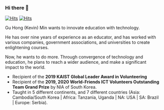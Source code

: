 ### Hi there 👋

[![Hits](https://hits.seeyoufarm.com/api/count/incr/badge.svg?url=https%3A%2F%2Fgithub.com%2Fplacidmoon1&count_bg=%23443DC8&title_bg=%23555555&icon=&icon_color=%23E7E7E7&title=hits&edge_flat=false)](https://hits.seeyoufarm.com)
[![Hits](http://img.shields.io/badge/-Blog-111111?style=flat&logo=appveyor&link=https://blog.naver.com/placidmoon)]()
<!--
**placidmoon1/placidmoon1** is a ✨ _special_ ✨ repository because its `README.md` (this file) appears on your GitHub profile.-->

Gu Hong (Kevin) Min wants to innovate education with technology.

He has over nine years of experience as an educator, and has worked with various companies, government associations, and universities to create enlightening courses.

Now, he wants to do more. Through convergence of technology and education, he plans to reach a wider audience, and make a significant impact to the world.

* Recipient of the **2019 KAIST Global Leader Award in Volunteering**
* Recipient of the **2019, 2020 World-Friends ICT Volunteers Outstanding Team Grand Prize** by NIA of South Korea.
* Taught in 5 different continents, and 7 different countries
(Asia: Cambodia/South Korea | Africa: Tanzania, Uganda | NA: USA | SA: Brazil | Europe: Serbia). 
